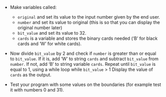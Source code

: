 - Make variables called:
    
    - `original` and set its value to the input number given by the end user.
    - `number` and set its value to original (this is so that you can display the original number later)
    - `bit_value` and set its value to 32.
    - `cards` is a variable and stores the binary cards needed (‘B’ for black cards and ‘W’ for white cards).

- Now divide `bit_value` by 2 and check if `number` is greater than or equal to `bit_value`. If it is, add ‘W’ to string `cards` and subtract `bit_value` from `number`. If not, add ‘B’ to string variable `cards`. Repeat until `bit_value` is equal to 1, using a while loop while `bit_value` > 1 Display the value of `cards` as the output.

- Test your program with some values on the boundaries (for example test it with numbers 0 and 31).